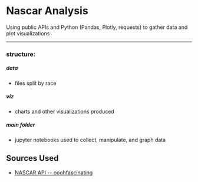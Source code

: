 # Nascar Analysis

Using public APIs and Python (Pandas, Plotly, requests) to gather data and plot visualizations

---

### structure:

##### data
- files split by race

##### viz
- charts and other visualizations produced

##### main folder
- jupyter notebooks used to collect, manipulate, and graph data



## Sources Used
- [NASCAR API -- ooohfascinating](https://github.com/ooohfascinating/NascarApi)